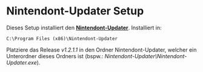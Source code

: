 Nintendont-Updater Setup==================Dieses Setup installiert den **[Nintendont-Updater](https://wiidatabase.de/downloads/pc-tools/nintendont-updater/)**. Installiert in:    C:\Program Files (x86)\Nintendont-UpdaterPlatziere das Release *v1.2.1.1* in den Ordner Nintendont-Updater, welcher ein Unterordner dieses Ordners ist (bspw.: *Nintendont-Updater\Nintendont-Updater.exe*).